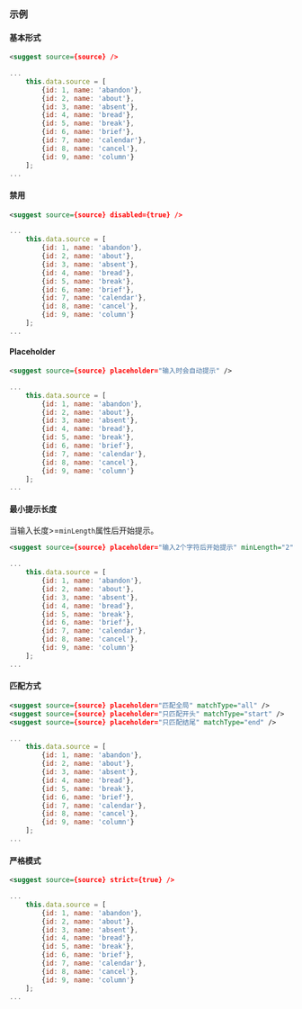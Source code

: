 ### 示例
#### 基本形式

<div id="j-example1"></div>

```xml
<suggest source={source} />
```

```javascript
...
    this.data.source = [
        {id: 1, name: 'abandon'},
        {id: 2, name: 'about'},
        {id: 3, name: 'absent'},
        {id: 4, name: 'bread'},
        {id: 5, name: 'break'},
        {id: 6, name: 'brief'},
        {id: 7, name: 'calendar'},
        {id: 8, name: 'cancel'},
        {id: 9, name: 'column'}
    ];
...
```

#### 禁用

<div id="j-example2"></div>

```xml
<suggest source={source} disabled={true} />
```

```javascript
...
    this.data.source = [
        {id: 1, name: 'abandon'},
        {id: 2, name: 'about'},
        {id: 3, name: 'absent'},
        {id: 4, name: 'bread'},
        {id: 5, name: 'break'},
        {id: 6, name: 'brief'},
        {id: 7, name: 'calendar'},
        {id: 8, name: 'cancel'},
        {id: 9, name: 'column'}
    ];
...
```

#### Placeholder

<div id="j-example3"></div>

```xml
<suggest source={source} placeholder="输入时会自动提示" />
```

```javascript
...
    this.data.source = [
        {id: 1, name: 'abandon'},
        {id: 2, name: 'about'},
        {id: 3, name: 'absent'},
        {id: 4, name: 'bread'},
        {id: 5, name: 'break'},
        {id: 6, name: 'brief'},
        {id: 7, name: 'calendar'},
        {id: 8, name: 'cancel'},
        {id: 9, name: 'column'}
    ];
...
```

#### 最小提示长度

当输入长度>=`minLength`属性后开始提示。

<div id="j-example4"></div>

```xml
<suggest source={source} placeholder="输入2个字符后开始提示" minLength="2" />
```

```javascript
...
    this.data.source = [
        {id: 1, name: 'abandon'},
        {id: 2, name: 'about'},
        {id: 3, name: 'absent'},
        {id: 4, name: 'bread'},
        {id: 5, name: 'break'},
        {id: 6, name: 'brief'},
        {id: 7, name: 'calendar'},
        {id: 8, name: 'cancel'},
        {id: 9, name: 'column'}
    ];
...
```

#### 匹配方式

<div id="j-example5"></div>

```xml
<suggest source={source} placeholder="匹配全局" matchType="all" />
<suggest source={source} placeholder="只匹配开头" matchType="start" />
<suggest source={source} placeholder="只匹配结尾" matchType="end" />
```

```javascript
...
    this.data.source = [
        {id: 1, name: 'abandon'},
        {id: 2, name: 'about'},
        {id: 3, name: 'absent'},
        {id: 4, name: 'bread'},
        {id: 5, name: 'break'},
        {id: 6, name: 'brief'},
        {id: 7, name: 'calendar'},
        {id: 8, name: 'cancel'},
        {id: 9, name: 'column'}
    ];
...
```

#### 严格模式

<div id="j-example6"></div>

```xml
<suggest source={source} strict={true} />
```

```javascript
...
    this.data.source = [
        {id: 1, name: 'abandon'},
        {id: 2, name: 'about'},
        {id: 3, name: 'absent'},
        {id: 4, name: 'bread'},
        {id: 5, name: 'break'},
        {id: 6, name: 'brief'},
        {id: 7, name: 'calendar'},
        {id: 8, name: 'cancel'},
        {id: 9, name: 'column'}
    ];
...
```

